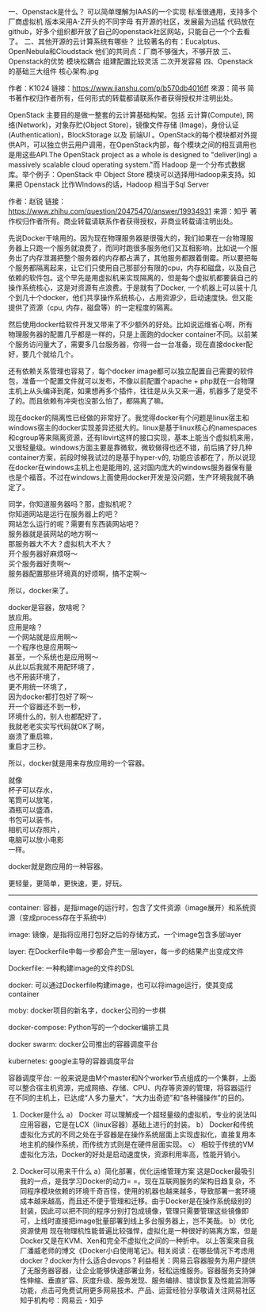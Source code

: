 一、Openstack是什么？
可以简单理解为IAAS的一个实现
标准很通用，支持多个厂商虚拟机
版本采用A-Z开头的不同字母
有开源的社区，发展最为迅猛
代码放在github，好多个组织都开放了自己的openstack社区网站，只能自己一个个去看了。
二、其他开源的云计算系统有哪些？
比较著名的有：Eucalptus、OpenNebula和Cloudstack
他们的共同点：厂商不够强大，不够开放
三、Openstack的优势
模块松耦合
组建配置比较灵活
二次开发容易
四、Openstack的基础三大组件
核心架构.jpg

作者：K1024
链接：https://www.jianshu.com/p/b570db4016ff
來源：简书
简书著作权归作者所有，任何形式的转载都请联系作者获得授权并注明出处。


OpenStack 主要目的是做一整套的云计算基础构架。包括 云计算(Compute), 网络(Network)，对象存贮(Object Store)，镜像文件存储 (Image)，身份认证(Authentication)，BlockStorage 以及 前端UI 。OpenStack的每个模块都对外提供API，可以独立供云用户调用，在OpenStack内部，每个模块之间的相互调用也是用这些API.The OpenStack project as a whole is designed to "deliver(ing) a massively scalable cloud operating system."而 Hadoop 是一个分布式数据库。举个例子：OpenStack 中 Object Store 模块可以选择用Hadoop来支持。如果把 Openstack 比作WIndows的话，Hadoop 相当于Sql Server

作者：赵锐
链接：https://www.zhihu.com/question/20475470/answer/19934931
来源：知乎
著作权归作者所有。商业转载请联系作者获得授权，非商业转载请注明出处。


先说Docker干啥用的。因为现在物理服务器是很强大的，我们如果在一台物理服务器上只跑一个服务就浪费了，而同时跑很多服务他们又互相影响，比如说一个服务出了内存泄漏把整个服务器的内存都占满了，其他服务都跟着倒霉。所以要把每个服务都隔离起来，让它们只使用自己那部分有限的cpu，内存和磁盘，以及自己依赖的软件包。这个早先是用虚拟机来实现隔离的，但是每个虚拟机都要装自己的操作系统核心，这是对资源有点浪费。于是就有了Docker, 一个机器上可以装十几个到几十个docker，他们共享操作系统核心，占用资源少，启动速度快。但又能提供了资源（cpu, 内存，磁盘等）的一定程度的隔离。

然后使用docker给软件开发又带来了不少额外的好处。比如说运维省心啊，所有物理服务器的配置几乎都是一样的，只是上面跑的docker container不同。以前某个服务访问量大了，需要多几台服务器，你得一台一台准备，现在直接docker配好，要几个就给几个。

还有依赖关系管理也容易了，每个docker image都可以独立配置自己需要的软件包，准备一个配置文件就可以发布，不像以前配置个apache + php就在一台物理主机上从头编译到尾，如果想再多个插件，往往是从头又来一遍，机器多了是受不了的。而且依赖有冲突也没那么怕了，都隔离了嘛。

现在docker的隔离性已经做的非常好了。我觉得docker有个问题是linux宿主和windows宿主的docker实现差异还挺大的。linux是基于linux核心的namespaces和cgroup等来隔离资源，还有libvirt这样的接口实现，基本上能当个虚拟机来用，又很轻量级。windows方面主要是靠微软，微软做得也还不错，前后搞了好几种container方案，前段时候我试过的是基于hyper-v的, 功能应该都在了，所以说现在docker在windows主机上也是能用的, 这对国内庞大的windows服务器保有量也是个福音。不过在windows上面使用docker开发是没问题，生产环境我就不确定了。


<div class="RichContent RichContent--unescapable"><div class="RichContent-inner"><span class="RichText ztext CopyrightRichText-richText" itemprop="text"><p>同学，你知道服务器吗？那，虚拟机呢？<br>你知道网站是运行在服务器上的吧？<br>网站怎么运行的呢？需要有东西装网站吧？<br>服务器就是装网站的地方啊～<br>那服务器大不大？虚拟机大不大？<br>开个服务器好麻烦呀～<br>买个服务器好贵啊～<br>服务器配置那些环境真的好烦啊，搞不定啊～</p><p>所以，docker来了。</p><p>docker是容器，放啥呢？<br>放应用。<br>应用是啥？<br>一个网站就是应用啊～<br>一个程序也是应用啊～<br>甚至，一个系统也是应用啊～<br>从此以后我就不用配环境了，<br>也不用装环境了，<br>更不用统一环境了，<br>因为docker都打包好了啊～<br>开一个容器还不到一秒，<br>环境什么的，别人也都配好了，<br>我就老老实实写代码就OK了啊，<br>崩溃了重启嘛，<br>重启才三秒。</p><p>所以，docker就是用来存放应用的一个容器。</p><p>就像<br>杯子可以存水，<br>笔筒可以放笔，<br>酒瓶可以盛酒，<br>书包可以装书，<br>相机可以存照片，<br>电脑可以放小电影<br>一样。</p><p>docker就是跑应用的一种容器。</p><p>更轻量，更简单，更快速，更，好玩。</p><hr><p>container: 容器，是指image的运行时，包含了文件资源（image展开）和系统资源（变成process存在于系统中）</p><p>image: 镜像，是指将应用打包好之后的存储方式，一个image包含多层layer</p><p>layer: 在Dockerfile中每一步都会产生一层layer，每一步的结果产出变成文件</p><p>Dockerfile: 一种构建image的文件的DSL</p><p>docker: 可以通过Dockerfile构建image，也可以将image运行，使其变成container</p><p>moby: docker项目的新名字，docker公司的一步棋</p><p>docker-compose: Python写的一个docker编排工具</p><p>docker swarm: docker公司推出的容器调度平台</p><p>kubernetes: google主导的容器调度平台</p><p>容器调度平台: 一般来说是由M个master和N个worker节点组成的一个集群，上面可以整合宿主机资源，完成网络、存储、CPU、内存等资源的管理，将容器运行在不同的主机上，已达成“人多力量大”，“大力出奇迹”和“各种骚操作”的目的。</p></span></div><div>


1. Docker是什么 a） Docker 可以理解成一个超轻量级的虚拟机，专业的说法叫应用容器，它是在LCX（linux容器）基础上进行的封装。 b） Docker和传统虚拟化方式的不同之处在于容器是在操作系统层面上实现虚拟化，直接复用本地主机的操作系统，而传统方式则是在硬件层面实现。  c） 相较于传统的VM虚拟化方法，Docker的好处是启动速度快，资源利用率高，性能开销小。

2. Docker可以用来干什么 a）简化部署，优化运维管理方案 这是Docker最吸引我的一点，是我学习Docker的动力= =。现在互联网服务的架构日趋复杂，不同程序模块依赖的环境千奇百怪，使用的机器也越来越多，导致部署一套环境成本越来越高，而且还不便于管理和迁移。由于Docker是在操作系统级别的封装，因此可以把不同的程序分别打包成镜像，管理只需要管理这些镜像即可，上线时直接把image批量部署到线上多台服务器上，岂不美哉。 b）优化资源使用 现在物理机性能普遍比较强悍，虚拟化是一种很好的隔离方案，但是Docker又是在KVM、Xen和完全不虚拟化之间的一种折中。 以上答案来自我厂潘威老师的博文《Docker小白使用笔记》。相关阅读：在哪些情况下考虑用docker？docker为什么适合devops？利益相关：网易云容器服务为用户提供了无服务器容器，让企业能够快速部署业务，轻松运维服务。容器服务支持弹性伸缩、垂直扩容、灰度升级、服务发现、服务编排、错误恢复及性能监测等功能，点击可免费试用更多网易技术、产品、运营经验分享敬请关注网易社区知乎机构号：网易云 - 知乎